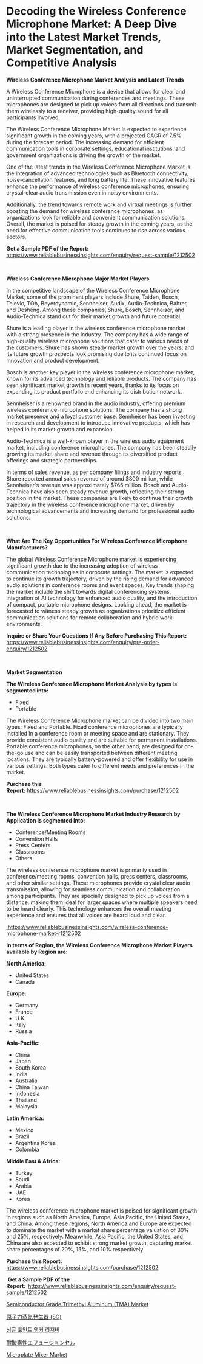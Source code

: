 <p><h1>Decoding the Wireless Conference Microphone Market: A Deep Dive into the Latest Market Trends, Market Segmentation, and Competitive Analysis</h1></p><p><strong>Wireless Conference Microphone Market Analysis and Latest Trends</strong></p>
<p><p>A Wireless Conference Microphone is a device that allows for clear and uninterrupted communication during conferences and meetings. These microphones are designed to pick up voices from all directions and transmit them wirelessly to a receiver, providing high-quality sound for all participants involved. </p><p>The Wireless Conference Microphone Market is expected to experience significant growth in the coming years, with a projected CAGR of 7.5% during the forecast period. The increasing demand for efficient communication tools in corporate settings, educational institutions, and government organizations is driving the growth of the market. </p><p>One of the latest trends in the Wireless Conference Microphone Market is the integration of advanced technologies such as Bluetooth connectivity, noise-cancellation features, and long battery life. These innovative features enhance the performance of wireless conference microphones, ensuring crystal-clear audio transmission even in noisy environments.</p><p>Additionally, the trend towards remote work and virtual meetings is further boosting the demand for wireless conference microphones, as organizations look for reliable and convenient communication solutions. Overall, the market is poised for steady growth in the coming years, as the need for effective communication tools continues to rise across various sectors.</p></p>
<p><strong>Get a Sample PDF of the Report:&nbsp;</strong> <a href="https://www.reliablebusinessinsights.com/enquiry/request-sample/1212502">https://www.reliablebusinessinsights.com/enquiry/request-sample/1212502</a></p>
<p>&nbsp;</p>
<p><strong>Wireless Conference Microphone Major Market Players</strong></p>
<p><p>In the competitive landscape of the Wireless Conference Microphone Market, some of the prominent players include Shure, Taiden, Bosch, Televic, TOA, Beyerdynamic, Sennheiser, Audix, Audio-Technica, Bahrer, and Desheng. Among these companies, Shure, Bosch, Sennheiser, and Audio-Technica stand out for their market growth and future potential.</p><p>Shure is a leading player in the wireless conference microphone market with a strong presence in the industry. The company has a wide range of high-quality wireless microphone solutions that cater to various needs of the customers. Shure has shown steady market growth over the years, and its future growth prospects look promising due to its continued focus on innovation and product development.</p><p>Bosch is another key player in the wireless conference microphone market, known for its advanced technology and reliable products. The company has seen significant market growth in recent years, thanks to its focus on expanding its product portfolio and enhancing its distribution network.</p><p>Sennheiser is a renowned brand in the audio industry, offering premium wireless conference microphone solutions. The company has a strong market presence and a loyal customer base. Sennheiser has been investing in research and development to introduce innovative products, which has helped in its market growth and expansion.</p><p>Audio-Technica is a well-known player in the wireless audio equipment market, including conference microphones. The company has been steadily growing its market share and revenue through its diversified product offerings and strategic partnerships.</p><p>In terms of sales revenue, as per company filings and industry reports, Shure reported annual sales revenue of around $800 million, while Sennheiser's revenue was approximately $765 million. Bosch and Audio-Technica have also seen steady revenue growth, reflecting their strong position in the market. These companies are likely to continue their growth trajectory in the wireless conference microphone market, driven by technological advancements and increasing demand for professional audio solutions.</p></p>
<p>&nbsp;</p>
<p><strong>What Are The Key Opportunities For Wireless Conference Microphone Manufacturers?</strong></p>
<p><p>The global Wireless Conference Microphone market is experiencing significant growth due to the increasing adoption of wireless communication technologies in corporate settings. The market is expected to continue its growth trajectory, driven by the rising demand for advanced audio solutions in conference rooms and event spaces. Key trends shaping the market include the shift towards digital conferencing systems, integration of AI technology for enhanced audio quality, and the introduction of compact, portable microphone designs. Looking ahead, the market is forecasted to witness steady growth as organizations prioritize efficient communication solutions for remote collaboration and hybrid work environments.</p></p>
<p><strong>Inquire or Share Your Questions If Any Before Purchasing This Report:</strong> <a href="https://www.reliablebusinessinsights.com/enquiry/pre-order-enquiry/1212502">https://www.reliablebusinessinsights.com/enquiry/pre-order-enquiry/1212502</a></p>
<p>&nbsp;</p>
<p><strong>Market Segmentation</strong></p>
<p><strong>The Wireless Conference Microphone Market Analysis by types is segmented into:</strong></p>
<p><ul><li>Fixed</li><li>Portable</li></ul></p>
<p><p>The Wireless Conference Microphone market can be divided into two main types: Fixed and Portable. Fixed conference microphones are typically installed in a conference room or meeting space and are stationary. They provide consistent audio quality and are suitable for permanent installations. Portable conference microphones, on the other hand, are designed for on-the-go use and can be easily transported between different meeting locations. They are typically battery-powered and offer flexibility for use in various settings. Both types cater to different needs and preferences in the market.</p></p>
<p><strong>Purchase this Report:&nbsp;</strong><a href="https://www.reliablebusinessinsights.com/purchase/1212502">https://www.reliablebusinessinsights.com/purchase/1212502</a></p>
<p>&nbsp;</p>
<p><strong>The Wireless Conference Microphone Market Industry Research by Application is segmented into:</strong></p>
<p><ul><li>Conference/Meeting Rooms</li><li>Convention Halls</li><li>Press Centers</li><li>Classrooms</li><li>Others</li></ul></p>
<p><p>The wireless conference microphone market is primarily used in conference/meeting rooms, convention halls, press centers, classrooms, and other similar settings. These microphones provide crystal clear audio transmission, allowing for seamless communication and collaboration among participants. They are specially designed to pick up voices from a distance, making them ideal for larger spaces where multiple speakers need to be heard clearly. This technology enhances the overall meeting experience and ensures that all voices are heard loud and clear.</p></p>
<p><a href="https://www.reliablebusinessinsights.com/wireless-conference-microphone-market-r1212502">&nbsp;https://www.reliablebusinessinsights.com/wireless-conference-microphone-market-r1212502</a></p>
<p><strong>In terms of Region, the Wireless Conference Microphone Market Players available by Region are:</strong></p>
<p>
    <p> <strong> North America: </strong>
        <ul>
            <li>United States</li>
            <li>Canada</li>
        </ul>
        </p> 
    <p> <strong> Europe: </strong>
        <ul>
            <li>Germany</li>
            <li>France</li>
            <li>U.K.</li>
            <li>Italy</li>
            <li>Russia</li>
        </ul>
        </p> 
    <p> <strong> Asia-Pacific: </strong>
        <ul>
            <li>China</li>
            <li>Japan</li>
            <li>South Korea</li>
            <li>India</li>
            <li>Australia</li>
            <li>China Taiwan</li>
            <li>Indonesia</li>
            <li>Thailand</li>
            <li>Malaysia</li>
        </ul>
        </p> 
    <p> <strong> Latin America: </strong>
        <ul>
            <li>Mexico</li>
            <li>Brazil</li>
            <li>Argentina Korea</li>
            <li>Colombia</li>
        </ul>
        </p> 
    <p> <strong> Middle East & Africa: </strong>
        <ul>
            <li>Turkey</li>
            <li>Saudi</li>
            <li>Arabia</li>
            <li>UAE</li>
            <li>Korea</li>
        </ul>
    </p>
    </p>
<p><p>The wireless conference microphone market is poised for significant growth in regions such as North America, Europe, Asia Pacific, the United States, and China. Among these regions, North America and Europe are expected to dominate the market with a market share percentage valuation of 30% and 25%, respectively. Meanwhile, Asia Pacific, the United States, and China are also expected to exhibit strong market growth, capturing market share percentages of 20%, 15%, and 10% respectively.</p></p>
<p><strong>Purchase this Report: </strong><a href="https://www.reliablebusinessinsights.com/purchase/1212502">https://www.reliablebusinessinsights.com/purchase/1212502</a></p>
<p>&nbsp;<strong>Get a Sample PDF of the Report:&nbsp;&nbsp;</strong><a href="https://www.reliablebusinessinsights.com/enquiry/request-sample/1212502">https://www.reliablebusinessinsights.com/enquiry/request-sample/1212502</a></p>
<p><strong></strong></p>
<p><p><a href="https://github.com/fiixsa/Market-Research-Report-List-2/blob/main/semiconductor-grade-trimethyl-aluminum-tma-market.md">Semiconductor Grade Trimethyl Aluminum (TMA) Market</a></p><p><a href="https://github.com/bucuel854722/Market-Research-Report-List-2/blob/main/8274496102235.md">原子力蒸気発生器 (SG)</a></p><p><a href="https://github.com/Howaoole34545/Market-Research-Report-List-2/blob/main/725395795778.md">싱글 포인트 앵커 리저버</a></p><p><a href="https://github.com/AriMuller2009/Market-Research-Report-List-1/blob/main/7416009102236.md">耐酸素性エフュージョンセル</a></p><p><a href="https://github.com/Airanohannonzb68e5pb53oc1/Market-Research-Report-List-2/blob/main/microplate-mixer-market.md">Microplate Mixer Market</a></p></p>